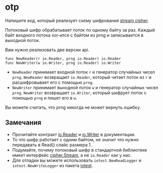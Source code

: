 # otp

Напишите код, который реализует схему шифрования [stream cipher](https://en.wikipedia.org/wiki/Stream_cipher).

Потоковый шифр обрабатывает поток по одному байту за раз. Каждый байт входного потока xor-ится с байтом из prng и записывается в выходной поток.

Вам нужно реализовать две версии api.

```golang
func NewReader(r io.Reader, prng io.Reader) io.Reader
func NewWriter(w io.Writer, prng io.Reader) io.Writer
```

* `NewReader` принимает входной поток `r` и генератор случайных чисел `prng`. `NewReader` возвращает
 `io.Reader`, который читает поток из `r` и расшифровывает его с помощью `prng`.
* `NewWriter` принимает выходной поток `w` и генератор случайных чисел `prng`. `NewWriter` возвращает
 `io.Writer`, который шифрует поток с помощью `prng` и пишет его в `w`.

Вы можете считать, что prng никогда не может вернуть ошибку.

## Замечания
 - Прочитайте контракт [io.Reader](https://golang.org/pkg/io/#Reader) и [io.Writer](https://golang.org/pkg/io/#Writer) в документации.
 - То что шифр работает с одним байтом, не значит что нужно передавать в Read() слайс размера 1.
 - Подумайте, почему потоковый шифр в стандартной библиотеке имеет интерфейс [cipher.Stream](https://golang.org/pkg/crypto/cipher/#Stream), а не `io.Reader` как у нас.
 - Для отладки вы можете использовать `iotest.NewReadLogger` и `iotest.NewWriteLogger` из пакета [iotest](https://golang.org/pkg/testing/iotest/).
